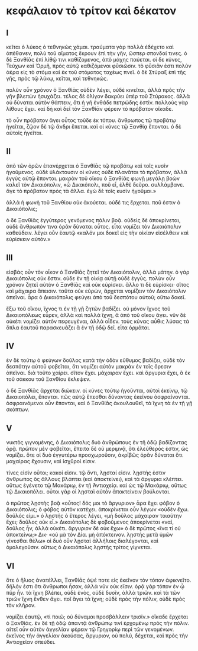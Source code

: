 # κεφάλαιον τὸ τρίτον καὶ δέκατον
## I

κεῖται ὁ λύκος ὁ τεθνηκὼς χάμαι. τραύματα γὰρ πολλὰ ἐδέχετο καὶ ἀπέθανεν, πολὺ τοῦ αἵματος ἔκρουν ἐπὶ τὴν γῆν, ὥσπερ σπονδαί τινες. ὁ δὲ Ξανθίᾱς ἐπὶ λίθῷ τινι καθίζομενος, ἀπὸ μάχης παύεται. οἱ δε κύνες, Τεύχων καὶ Ὁρμῆ, πρὸς αὐτῷ καθιζόμενοι φῡσιῶσιν. τὸ φῡσιᾶν ἐστι πολὺν ἀέρα εἰς τὸ στόμα καὶ ἐκ τοῦ στόματος ταχέως πνεῖ. ὁ δὲ Στύραξ ἐπὶ τῆς γῆς, πρὸς τῷ λύκῳ, κεῖται, καὶ τεθνηκώς.

πολὺν οὖν χρόνον ὁ Ξανθίᾱς οὐδὲν λέγει, οὐδὲ κινεῖται, ἀλλὰ πρὸς τὴν γῆν βλεπὼν ἡσυχάζει. τέλος δὲ ὀλίγον δακρύει ὑπὲρ τοῦ Στύρακος. ἀλλὰ οὐ δύναται αὐτὸν θάπτειν, ὅτι ἡ γῆ ἐνθάδε πετρώδης ἐστίν. πολλοὺς γὰρ λίθους ἔχει. καὶ δὴ καὶ δεῖ τὸν Ξανθίᾱν φέρειν τὸ πρόβατον οἴκαδε.

τὸ οὖν πρόβατον ἄγει οὗτος τοῦδε ἐκ τόπου. ἄνθρωπος τῷ προβάτῳ ἡγεῖται, ζῷον δὲ τῷ ἄνδρι ἕπεται. καὶ οἱ κύνες τῷ Ξανθίᾳ ἕπονται. ὁ δὲ αὐτοῖς ἡγεῖται.

## II

ἀπὸ τῶν ὀρῶν ἐπανέρχεται ὁ Ξανθίᾱς τῷ προβάτῳ καὶ τοῖς κυσίν ἡγοῦμενος. οὐδὲ ὑλάκτουσιν οἱ κύνες οὐδὲ πλανᾶται τὸ πρόβατον, ἀλλὰ ἐγγὺς αὐτῷ ἕπονται. μακρὰν τοῦ οἴκου ὁ Ξανθίᾱς φωνῇ μεγάλῃ βοὼν καλεῖ τὸν Δικαιόπολιν, «ὦ Δικαιόπολι, ποῦ εἶ, ἐλθὲ δεῦρο. συλλάμβανε. ἄγε τὸ πρόβατον πρὸς τὰ ἄλλα. ἐγὼ δὲ τοῖς κυσὶν ἡγοῦμαι.»

ἀλλὰ ἡ φωνὴ τοῦ Ξανθίου οὐκ ἀκούεται. οὐδέ τις ἔρχεται. ποῦ ἐστιν ὁ Δικαιόπολις;

ὁ δὲ Ξανθίᾱς ἐγγύτερος γενόμενος πάλιν βοᾷ. οὐδεὶς δὲ ἀποκρίνεται, οὐδὲ ἄνθρωπόν τινα ὁρᾶν δύναται οὗτος. εἶτα νομίζει τὸν Δικαιόπολιν καθεύδειν. λέγει οὖν ἑαυτῷ «καλόν μοι δοκεῖ εἰς τὴν οἰκίαν εἰσέλθειν καὶ εὑρίσκειν αὐτόν.»

## III

εἰσβὰς οὖν τὸν οἶκον ὁ Ξανθίᾱς ζητεῖ τὸν Δικαιόπολιν, ἀλλὰ μάτην. ὁ γὰρ Δικαιόπολις οὐκ ἔστιν. οὐδε ἐν τῇ οἰκίᾳ αὐτῇ οὐδὲ ἐγγύς. πολὺν οὖν χρόνον ζητεῖ αὐτὸν ὁ Ξανθίᾱς καὶ οὐκ εὑρίσκει. ἄλλο τι δὲ εὑρίσκει· σῖτος καὶ μάχαιρα ἄπεισιν. ταῦτα οὐκ εὑρὼν, ἄρχεται νομίζειν τὸν Δικαιόπολιν ἀπεῖναι. ἆρα ὁ Δικαιόπολις φεύγει ἀπὸ τοῦ δεσπότου αὐτοῦ; οὕτω δοκεῖ.

ἔξω τοῦ οἴκου, ἴχνος τι ἐν τῇ γῇ ζητῶν βαδίζει. οὐ μόνον ἴχνος τοῦ Δικαιοπόλεως εὗρεν, ἀλλὰ καὶ πολλὰ ἴχνη, ἃ ἀπὸ τοῦ οἴκου ἄγει. νῦν δὲ οὐκέτι νομίζει αὐτὸν πεφευγέναι, ἀλλὰ οἶδεν. τοὺς κύνας αὖθις λύσας τὰ ὅπλα ἑαυτοῦ παρασκευάζει ἃ ἐν τῇ ὁδῷ δεῖ. εἶτα ὁρμᾶται.

## IV
ἐν δὲ τούτῳ ὁ φεύγων δοῦλος κατὰ τὴν ὁδὸν εὔθυμος βαδίζει, οὐδὲ τὸν δεσπότην αὐτοῦ φοβεῖται, ὅτι νομίζει αὐτὸν μακρὰν ἐν τοῖς ὄρεσιν ἀπεῖναι. διὰ τοῦτο χαίρει. σῖτον ἔχει. μάχαιραν ἔχει. καὶ ἄργυρια ἔχει, ἃ ἐκ τοῦ σάκκου τοῦ Ξανθίου ἔκλεψεν.

ὁ δὲ Ξανθίᾱς ἄρχεται διώκειν. οἱ κύνες τούτῳ ἡγοῦνται, αὐτοὶ ἐκείνῳ, τῷ Δικαιοπόλει, ἕπονται. πῶς αὐτῷ ἕπεσθαι δύνανται; ἐκείνου ὀσφραίνονται. ὀσφραινόμενοι οὖν ἕπονται, καὶ ὁ Ξανθίᾱς ἀκουλουθεῖ, τὰ ἴχνη τὰ ἐν τῇ γῇ σκόπτων.

## V
νυκτὸς γιγνομένης, ὁ Δικαιόπολις δυὸ ἀνθρώπους ἐν τῆ ὁδῷ βαδίζοντας ὁρᾷ. πρῶτον μὲν φοβεῖται, ἔπειτα δὲ οὐ μεριμνᾷ, ὅτι ἐλεύθερός ἐστιν, ὡς νομίζει. ὅτε οἱ δυὸ ἐγγυτέρω προσχωροῦσιν, ἀκρῑβῶς ὁρᾶν δύναται ὅτι μαχαίρας ἔχουσιν, καὶ ἰσχῡροί εἰσιν.

τίνες εἰσὶν οὗτοι; κακοί εἰσιν. τῷ ὄντι, λῃσταί εἰσιν. λῃστής ἐστιν ἄνθρωπος ὃς ἄλλους βλάπτει (καὶ ἀποκτείνει), καὶ τὰ ἄργυρια κλέπτει. οὕτως ἐγένετο τῷ Μακάριῳ, ἐν τῇ Ἀντιοχείᾳ. καὶ ὡς τῷ Μακάριῳ, οὕτως τῷ Δικαιοπόλει. οὗτοι γὰρ οἱ λῃσταὶ αὐτόν ἀποκτείνειν βούλονται.

ὁ πρῶτος λῃστὴς βοᾷ «οὗτος! δός μοι τὸ ἄργυριον»
ἆρα ἔχει φόβον ὁ Δικαιόπολις; ὁ φόβος αὐτὸν κατέχει. ἀποκρίνεται οὖν λέγων «οὐδὲν ἔχω. δοῦλός εἰμι.»
ὁ λῃστής ὁ ἕτερος λέγει, «μὴ δοῦλος μάχαιραν τοιαύτην ἔχει; δοῦλος οὐκ εἶ.»
Δικαιόπολις δὲ φοβοῦμενος ἀποκρίνεται «ναί, δοῦλος ἦν, ἀλλὰ οὐκέτι. ἄργυριον δὲ οὐκ ἔχω»
ὁ δὲ πρῶτος «ἵνα τί οὐ ἀποκτείνω;»
Δικ· «οὐ μὰ τὸν Δία. μὴ ἀπόκτεινον. λῃστής μετὰ ὑμῶν γίνεσθαι θέλω»
οἱ δυὸ οὖν λῃσταὶ ἀλλήλοις διαλέγονται, καὶ ὁμολεγοῦσιν. οὕτως ὁ Δικαιόπολις λῃστὴς τρίτος γίγνεται.

## VI

ὅτε ὁ ἥλιος ἀνατέλλει, Ξανθίᾱς ὀψέ ποτε εἰς ἐκεῖνον τὸν τόπον ἀφικνεῖτο. δῆλόν ἐστι ὅτι ἄνθρωποι ἦσαν, ἀλλἀ νῦν οὐκ εἴσιν. ὁρᾷ γὰρ τόπον ἐν ᾧ πῦρ ἦν. τὰ ἴχνη βλέπει, οὐδὲ ἑνὸς, οὐδὲ δυοῖν, ἀλλὰ τριῶν. καὶ τὰ τῶν τριῶν ἴχνη ἔνθεν ἄγει. ποῖ ἄγει τὰ ἴχνη; οὐδὲ πρὸς τὴν πόλιν, οὐδὲ πρὸς τὸν κλῆρον.

νομίζει ἑαυτῷ, «τί ποιῶ; οὐ δύναμαι προσβάλλειν τρισίν.» οἴκαδε ἔρχεται ὁ Ξανθίᾱς. ἐν δὲ τῇ ὁδῷ ἀπαντᾷ ἀνθρώπῳ τινί ἐρχομένῳ πρὸς τὴν πόλιν. αἰτεῖ οὖν αὐτὸν ἀγγελίαν φέρειν τῷ Γρηγορίῳ περὶ τῶν γενομένων. ἐκεῖνος τὴν ἀγγελίαν ἀκούσας, ἄργυριον, οὐ πολύ, δέχεται, καὶ πρὸς τὴν Ἀντιοχεῖαν σπεύδει.
